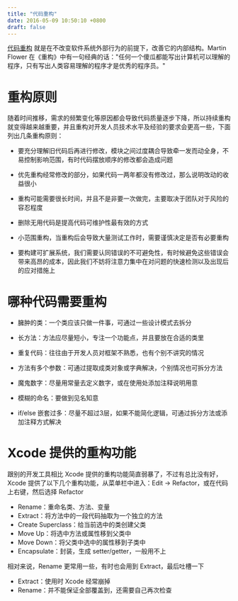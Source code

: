 ```yaml
---
title: "代码重构"
date: 2016-05-09 10:50:10 +0800
draft: false
---
```


[代码重构]() 就是在不改变软件系统外部行为的前提下，改善它的内部结构。Martin Flower 在《重构》中有一句经典的话："任何一个傻瓜都能写出计算机可以理解的程序，只有写出人类容易理解的程序才是优秀的程序员。"

# 重构原则
随着时间推移，需求的频繁变化等原因都会导致代码质量逐步下降，所以持续重构就变得越来越重要，并且重构对开发人员技术水平及经验的要求会更高一些，下面列出几条重构原则：

- 要充分理解旧代码后再进行修改，模块之间过度耦合导致牵一发而动全身，不易控制影响范围，有时代码摆放顺序的修改都会造成问题

- 优先重构经常修改的部分，如果代码一两年都没有修改过，那么说明改动的收益很小

- 重构可能需要很长时间，并且不是非要一次做完，主要取决于团队对于风险的容忍程度

- 删除无用代码是提高代码可维护性最有效的方式

- 小范围重构，当重构后会导致大量测试工作时，需要谨慎决定是否有必要重构

- 要构建可扩展系统，我们需要认同错误的不可避免性，有时候避免这些错误会带来高昂的成本，因此我们不妨将注意力集中在对问题的快速检测以及出现后的应对措施上

# 哪种代码需要重构
- 臃肿的类：一个类应该只做一件事，可通过一些设计模式去拆分

- 长方法：方法应尽量短小，专注一个功能点，并且要放在合适的类里

- 重复代码：往往由于开发人员对框架不熟悉，也有个别不讲究的情况

- 方法有多个参数：可通过提取成类对象或字典解决，个别情况也可拆分方法 

- 魔鬼数字：尽量用常量去定义数字，或在使用处添加注释说明用意

- 模糊的命名：要做到见名知意

- if/else 嵌套过多：尽量不超过3层，如果不能简化逻辑，可通过拆分方法或添加注释方式解决

# Xcode 提供的重构功能
跟别的开发工具相比 Xcode 提供的重构功能简直弱暴了，不过有总比没有好，Xcode 提供了以下几个重构功能，从菜单栏中进入：Edit -> Refactor，或在代码上右键，然后选择 Refactor

- Rename：重命名类、方法、变量
- Extract：将方法中的一段代码抽取为一个独立的方法
- Create Superclass：给当前选中的类创建父类
- Move Up：将选中方法或属性移到父类中
- Move Down：将父类中选中的属性移到子类中
- Encapsulate：封装，生成 setter/getter，一般用不上

相对来说，Rename 更常用一些，有时也会用到 Extract，最后吐槽一下

- Extract：使用时 Xcode 经常崩掉
- Rename：并不能保证全部覆盖到，还需要自己再次检查

